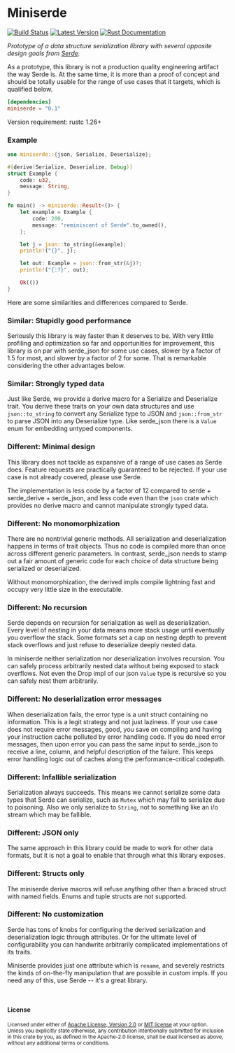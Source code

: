 Miniserde
=========

[![Build Status](https://api.travis-ci.org/dtolnay/miniserde.svg?branch=master)](https://travis-ci.org/dtolnay/miniserde)
[![Latest Version](https://img.shields.io/crates/v/miniserde.svg)](https://crates.io/crates/miniserde)
[![Rust Documentation](https://img.shields.io/badge/api-rustdoc-blue.svg)](https://docs.rs/miniserde)

*Prototype of a data structure serialization library with several opposite
design goals from [Serde](https://serde.rs).*

As a prototype, this library is not a production quality engineering artifact
the way Serde is. At the same time, it is more than a proof of concept and
should be totally usable for the range of use cases that it targets, which is
qualified below.

```toml
[dependencies]
miniserde = "0.1"
```

Version requirement: rustc 1.26+

### Example

```rust
use miniserde::{json, Serialize, Deserialize};

#[derive(Serialize, Deserialize, Debug)]
struct Example {
    code: u32,
    message: String,
}

fn main() -> miniserde::Result<()> {
    let example = Example {
        code: 200,
        message: "reminiscent of Serde".to_owned(),
    };

    let j = json::to_string(&example);
    println!("{}", j);

    let out: Example = json::from_str(&j)?;
    println!("{:?}", out);

    Ok(())
}
```

Here are some similarities and differences compared to Serde.

### Similar: Stupidly good performance

Seriously this library is way faster than it deserves to be. With very little
profiling and optimization so far and opportunities for improvement, this
library is on par with serde\_json for some use cases, slower by a factor of 1.5
for most, and slower by a factor of 2 for some. That is remarkable considering
the other advantages below.

### Similar: Strongly typed data

Just like Serde, we provide a derive macro for a Serialize and Deserialize
trait. You derive these traits on your own data structures and use
`json::to_string` to convert any Serialize type to JSON and `json::from_str` to
parse JSON into any Deserialize type. Like serde\_json there is a `Value` enum
for embedding untyped components.

### Different: Minimal design

This library does not tackle as expansive of a range of use cases as Serde does.
Feature requests are practically guaranteed to be rejected. If your use case is
not already covered, please use Serde.

The implementation is less code by a factor of 12 compared to serde +
serde\_derive + serde\_json, and less code even than the `json` crate which
provides no derive macro and cannot manipulate strongly typed data.

### Different: No monomorphization

There are no nontrivial generic methods. All serialization and deserialization
happens in terms of trait objects. Thus no code is compiled more than once
across different generic parameters. In contrast, serde\_json needs to stamp out
a fair amount of generic code for each choice of data structure being serialized
or deserialized.

Without monomorphization, the derived impls compile lightning fast and occupy
very little size in the executable.

### Different: No recursion

Serde depends on recursion for serialization as well as deserialization. Every
level of nesting in your data means more stack usage until eventually you
overflow the stack. Some formats set a cap on nesting depth to prevent stack
overflows and just refuse to deserialize deeply nested data.

In miniserde neither serialization nor deserialization involves recursion. You
can safely process arbitrarily nested data without being exposed to stack
overflows. Not even the Drop impl of our json `Value` type is recursive so you
can safely nest them arbitrarily.

### Different: No deserialization error messages

When deserialization fails, the error type is a unit struct containing no
information. This is a legit strategy and not just laziness. If your use case
does not require error messages, good, you save on compiling and having your
instruction cache polluted by error handling code. If you do need error
messages, then upon error you can pass the same input to serde\_json to receive
a line, column, and helpful description of the failure. This keeps error
handling logic out of caches along the performance-critical codepath.

### Different: Infallible serialization

Serialization always succeeds. This means we cannot serialize some data types
that Serde can serialize, such as `Mutex` which may fail to serialize due to
poisoning. Also we only serialize to `String`, not to something like an i/o
stream which may be fallible.

### Different: JSON only

The same approach in this library could be made to work for other data formats,
but it is not a goal to enable that through what this library exposes.

### Different: Structs only

The miniserde derive macros will refuse anything other than a braced struct with
named fields. Enums and tuple structs are not supported.

### Different: No customization

Serde has tons of knobs for configuring the derived serialization and
deserialization logic through attributes. Or for the ultimate level of
configurability you can handwrite arbitrarily complicated implementations of its
traits.

Miniserde provides just one attribute which is `rename`, and severely restricts
the kinds of on-the-fly manipulation that are possible in custom impls. If you
need any of this, use Serde -- it's a great library.

<br>

#### License

<sup>
Licensed under either of <a href="LICENSE-APACHE">Apache License, Version
2.0</a> or <a href="LICENSE-MIT">MIT license</a> at your option.
</sup>

<br>

<sub>
Unless you explicitly state otherwise, any contribution intentionally submitted
for inclusion in this crate by you, as defined in the Apache-2.0 license, shall
be dual licensed as above, without any additional terms or conditions.
</sub>
